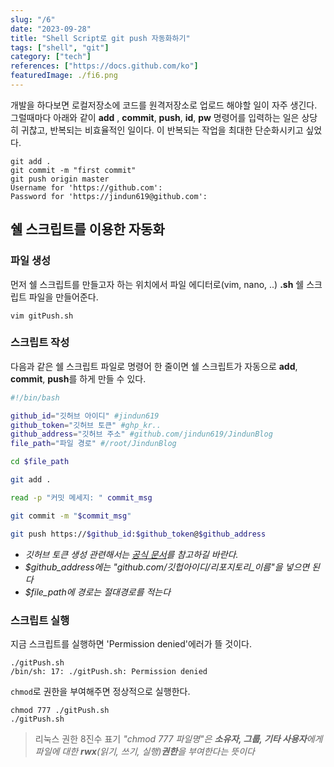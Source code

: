 ```yaml
---
slug: "/6"
date: "2023-09-28"
title: "Shell Script로 git push 자동화하기"
tags: ["shell", "git"]
category: ["tech"]
references: ["https://docs.github.com/ko"]
featuredImage: ./fi6.png
---
```

개발을 하다보면 로컬저장소에 코드를 원격저장소로 업로드 해야할 일이 자주 생긴다.
그럴때마다 아래와 같이 **add** , **commit**, **push**, **id**, **pw** 명령어를 입력하는 일은
상당히 귀찮고, 반복되는 비효율적인 일이다. 이 반복되는 작업을 최대한 단순화시키고 싶었다.
```bash{promptUser: root}{promptHost: ubuntu}{outputLines: 4-5}
git add .
git commit -m "first commit"
git push origin master
Username for 'https://github.com':
Password for 'https://jindun619@github.com':
```

## 쉘 스크립트를 이용한 자동화
### 파일 생성
먼저 쉘 스크립트를 만들고자 하는 위치에서 파일 에디터로(vim, nano, ..) **.sh** 쉘 스크립트 파일을 만들어준다.
```bash{promptUser: root}{promptHost: ubuntu}
vim gitPush.sh
```
### 스크립트 작성
다음과 같은 쉘 스크립트 파일로 명령어 한 줄이면 쉘 스크립트가 자동으로 **add**, **commit**, **push**를 하게 만들 수 있다.
```bash
#!/bin/bash

github_id="깃허브 아이디" #jindun619
github_token="깃허브 토큰" #ghp_kr..
github_address="깃허브 주소" #github.com/jindun619/JindunBlog
file_path="파일 경로" #/root/JindunBlog

cd $file_path

git add .

read -p "커밋 메세지: " commit_msg

git commit -m "$commit_msg"

git push https://$github_id:$github_token@$github_address
```
- *깃허브 토큰 생성 관련해서는 [공식 문서](https://docs.github.com/ko/authentication/keeping-your-account-and-data-secure/managing-your-personal-access-tokens#creating-a-personal-access-token-classic)를 참고하길 바란다.*
- *$github_address에는 "github.com/깃헙아이디/리포지토리_이름"을 넣으면 된다*
- *$file_path에 경로는 절대경로를 적는다*

### 스크립트 실행
지금 스크립트를 실행하면 'Permission denied'에러가 뜰 것이다.
```bash{promptUser: root}{promptHost: ubuntu}{outputLines: 2}
./gitPush.sh
/bin/sh: 17: ./gitPush.sh: Permission denied
```
`chmod`로 권한을 부여해주면 정상적으로 실행한다.
```bash{promptUser: root}{promptHost: ubuntu}
chmod 777 ./gitPush.sh
./gitPush.sh
```
 >리눅스 권한 8진수 표기
 _"chmod 777 파일명"은 **소유자, 그룹, 기타 사용자**에게 파일에 대한 **rwx**(읽기, 쓰기, 실행)**권한**을 부여한다는 뜻이다_